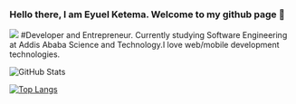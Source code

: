 ###                         Hello there, I am Eyuel Ketema. Welcome to my github page 👋

![](https://komarev.com/ghpvc/?username=Joelketema&color=red)
#Developer and Entrepreneur. Currently studying Software Engineering at Addis Ababa Science and Technology.I love web/mobile development technologies.
<!--
**Joelketema/Joelketema** is a ✨ _special_ ✨ repository because its `README.md` (this file) appears on your GitHub profile.

Here are some ideas to get you started:

 🔭 I’m currently working on 
- 🌱 I’m currently learning ...
- 👯 I’m looking to collaborate on ...
- 🤔 I’m looking for help with ...
- 💬 Ask me about ...
- 📫 How to reach me: ...
- 😄 Pronouns: ...
- ⚡ Fun fact: ...
-->
![GitHub Stats](https://github-readme-stats.vercel.app/api?username=Joelketema&theme=radical&show_icons=true)

[![Top Langs](https://github-readme-stats.vercel.app/api/top-langs/?username=Joelketema&layout=compact)](https://github.com/anuraghazra/github-readme-stats)
